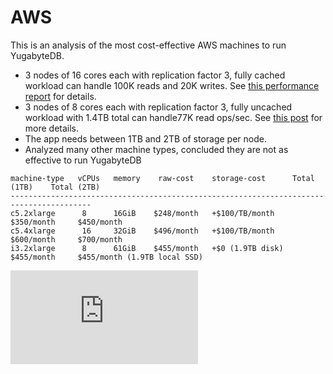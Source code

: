 # AWS

This is an analysis of the most cost-effective AWS machines to run YugabyteDB.

- 3 nodes of 16 cores each with replication factor 3, fully cached workload can handle 100K reads and 20K writes.
See [this performance report](https://github.com/yugabyte/yugabyte-db/blob/master/docs/yb-perf-0.9.5rc-Feb-13.md) for details.
- 3 nodes of 8 cores each with replication factor 3, fully uncached workload with 1.4TB total can handle77K read ops/sec.
See [this post](https://blog.yugabyte.com/achieving-sub-ms-latencies-on-large-data-sets-in-public-clouds-bf38d13ac42d) for more details.
- The app needs between 1TB and 2TB of storage per node.
- Analyzed many other machine types, concluded they are not as effective to run YugabyteDB

```
machine-type   vCPUs   memory    raw-cost    storage-cost      Total (1TB)    Total (2TB)
----------------------------------------------------------------------------------------
c5.2xlarge      8      16GiB    $248/month   +$100/TB/month    $350/month     $450/month
c5.4xlarge      16     32GiB    $496/month   +$100/TB/month    $600/month     $700/month
i3.2xlarge      8      61GiB    $455/month   +$0 (1.9TB disk)  $455/month     $455/month (1.9TB local SSD)
```

[![Analytics](https://yugabyte.appspot.com/UA-104956980-4/architecture/cloud-machine-types-analysis.md?pixel&useReferer)](https://github.com/yugabyte/ga-beacon)
